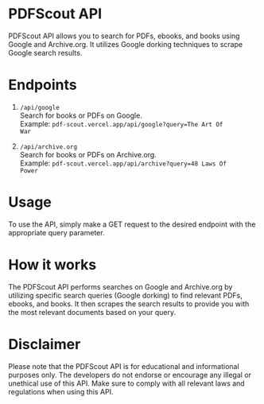 # PDFScout API

PDFScout API allows you to search for PDFs, ebooks, and books using Google and Archive.org. It utilizes Google dorking techniques to scrape Google search results.

<h1>Endpoints</h1>

1. `/api/google`
    <br>Search for books or PDFs on Google.
    <br>Example: <code>pdf-scout.vercel.app/api/google?query=The Art Of War</code>

2. `/api/archive.org`
    <br>Search for books or PDFs on Archive.org.
    <br>Example: <code>pdf-scout.vercel.app/api/archive?query=48 Laws Of Power</code>

<h1>Usage</h1>

To use the API, simply make a GET request to the desired endpoint with the appropriate query parameter.

<h1>How it works</h1>

The PDFScout API performs searches on Google and Archive.org by utilizing specific search queries (Google dorking) to find relevant PDFs, ebooks, and books. It then scrapes the search results to provide you with the most relevant documents based on your query.

<h1>Disclaimer</h1>

Please note that the PDFScout API is for educational and informational purposes only. The developers do not endorse or encourage any illegal or unethical use of this API. Make sure to comply with all relevant laws and regulations when using this API.
